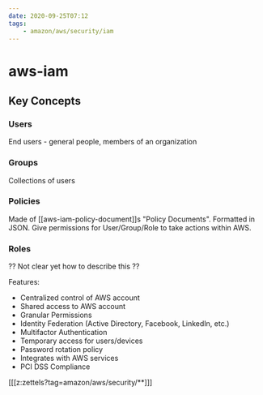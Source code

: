 ```yaml
---
date: 2020-09-25T07:12
tags:
    - amazon/aws/security/iam
---
```


# aws-iam

## Key Concepts

### Users
End users - general people, members of an organization

### Groups

Collections of users

### Policies

Made of [[aws-iam-policy-document]]s "Policy Documents".
Formatted in JSON.
Give permissions for User/Group/Role to take actions within AWS.

### Roles

?? Not clear yet how to describe this ??

Features:
* Centralized control of AWS account
* Shared access to AWS account
* Granular Permissions
* Identity Federation (Active Directory, Facebook, LinkedIn, etc.)
* Multifactor Authentication
* Temporary access for users/devices
* Password rotation policy
* Integrates with AWS services
* PCI DSS Compliance

[[[z:zettels?tag=amazon/aws/security/**]]]
